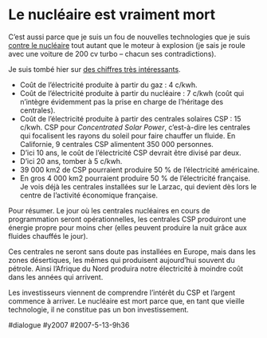 # Le nucléaire est vraiment mort

C’est aussi parce que je suis un fou de nouvelles technologies que je suis [contre le nucléaire](pas-de-centrale-pres-de-chez-moi.md) tout autant que le moteur à explosion (je sais je roule avec une voiture de 200 cv turbo – chacun ses contradictions).

Je suis tombé hier sur [des chiffres très intéressants](http://www.newscientisttech.com/channel/tech/mg19426024.400-high-cost-of-capturing-solar-energy-is-diminishing.html).

* Coût de l’électricité produite à partir du gaz : 4 c/kwh.
* Coût de l’électricité produite à partir du nucléaire : 7 c/kwh (coût qui n’intègre évidemment pas la prise en charge de l’héritage des centrales).
* Coût de l’électricité produite à partir des centrales solaires CSP : 15 c/kwh. CSP pour *Concentrated Solar Power*, c’est-à-dire les centrales qui focalisent les rayons du soleil pour faire chauffer un fluide. En Californie, 9 centrales CSP alimentent 350 000 personnes.
* D’ici 10 ans, le coût de l’électricité CSP devrait être divisé par deux.
* D’ici 20 ans, tomber à 5 c/kwh.
* 39 000 km2 de CSP pourraient produire 50 % de l’électricité américaine.
* En gros 4 000 km2 pourraient produire 50 % de l’électricité française. Je vois déjà les centrales installées sur le Larzac, qui devient dès lors le centre de l’activité économique française.

Pour résumer. Le jour où les centrales nucléaires en cours de programmation seront opérationnelles, les centrales CSP produiront une énergie propre pour moins cher (elles peuvent produire la nuit grâce aux fluides chauffés le jour).

Ces centrales ne seront sans doute pas installées en Europe, mais dans les zones désertiques, les mêmes qui produisent aujourd’hui souvent du pétrole. Ainsi l’Afrique du Nord produira notre électricité à moindre coût dans les années qui arrivent.

Les investisseurs viennent de comprendre l’intérêt du CSP et l’argent commence à arriver. Le nucléaire est mort parce que, en tant que vieille technologie, il ne constitue pas un bon investissement.

#dialogue #y2007 #2007-5-13-9h36
